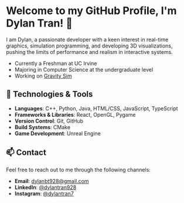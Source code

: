 # Welcome to my GitHub Profile, I'm Dylan Tran! 👋

I am Dylan, a passionate developer with a keen interest in real-time graphics, simulation programming, and developing 3D visualizations, pushing the limits of performance and realism in interactive systems.

- Currently a Freshman at UC Irvine
- Majoring in Computer Science at the undergraduate level
- Working on [Gravity Sim](https://github.com/DylanBT928/gravity-sim)


## 🔧 Technologies & Tools

- **Languages**: C++, Python, Java, HTML/CSS, JavaScript, TypeScript
- **Frameworks & Libraries**: React, OpenGL, Pygame
- **Version Control**: Git, GitHub
- **Build Systems**: CMake
- **Game Development**: Unreal Engine


## 📫 Contact

Feel free to reach out to me through the following channels:

- **Email**: [dylanbt928@gmail.com](mailto:dylanbt928@gmail.com)
- **LinkedIn**: [@dylantran928](https://www.linkedin.com/in/dylantran928/)
- **Instagram**: [@dylantran7](https://www.instagram.com/dylantran7/)
